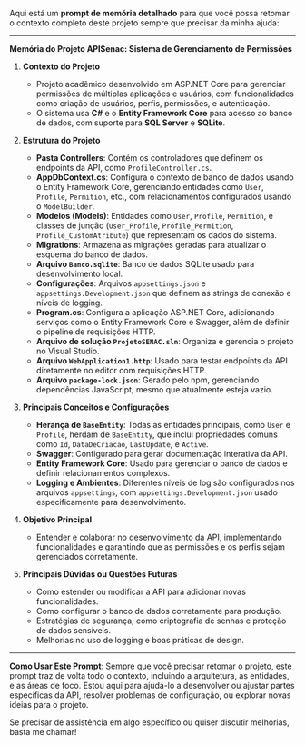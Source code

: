 Aqui está um **prompt de memória detalhado** para que você possa retomar o contexto completo deste projeto sempre que precisar da minha ajuda:

---

**Memória do Projeto APISenac: Sistema de Gerenciamento de Permissões**

1. **Contexto do Projeto**
   - Projeto acadêmico desenvolvido em ASP.NET Core para gerenciar permissões de múltiplas aplicações e usuários, com funcionalidades como criação de usuários, perfis, permissões, e autenticação.
   - O sistema usa **C#** e o **Entity Framework Core** para acesso ao banco de dados, com suporte para **SQL Server** e **SQLite**.

2. **Estrutura do Projeto**
   - **Pasta Controllers**: Contém os controladores que definem os endpoints da API, como `ProfileController.cs`.
   - **AppDbContext.cs**: Configura o contexto de banco de dados usando o Entity Framework Core, gerenciando entidades como `User`, `Profile`, `Permition`, etc., com relacionamentos configurados usando o `ModelBuilder`.
   - **Modelos (Models)**: Entidades como `User`, `Profile`, `Permition`, e classes de junção (`User_Profile`, `Profile_Permition`, `Profile_CustomAtribute`) que representam os dados do sistema.
   - **Migrations**: Armazena as migrações geradas para atualizar o esquema do banco de dados.
   - **Arquivo `Banco.sqlite`**: Banco de dados SQLite usado para desenvolvimento local.
   - **Configurações**: Arquivos `appsettings.json` e `appsettings.Development.json` que definem as strings de conexão e níveis de logging.
   - **Program.cs**: Configura a aplicação ASP.NET Core, adicionando serviços como o Entity Framework Core e Swagger, além de definir o pipeline de requisições HTTP.
   - **Arquivo de solução `ProjetoSENAC.sln`**: Organiza e gerencia o projeto no Visual Studio.
   - **Arquivo `WebApplication1.http`**: Usado para testar endpoints da API diretamente no editor com requisições HTTP.
   - **Arquivo `package-lock.json`**: Gerado pelo npm, gerenciando dependências JavaScript, mesmo que atualmente esteja vazio.

3. **Principais Conceitos e Configurações**
   - **Herança de `BaseEntity`**: Todas as entidades principais, como `User` e `Profile`, herdam de `BaseEntity`, que inclui propriedades comuns como `Id`, `DataDeCriacao`, `LastUpdate`, e `Active`.
   - **Swagger**: Configurado para gerar documentação interativa da API.
   - **Entity Framework Core**: Usado para gerenciar o banco de dados e definir relacionamentos complexos.
   - **Logging e Ambientes**: Diferentes níveis de log são configurados nos arquivos `appsettings`, com `appsettings.Development.json` usado especificamente para desenvolvimento.

4. **Objetivo Principal**
   - Entender e colaborar no desenvolvimento da API, implementando funcionalidades e garantindo que as permissões e os perfis sejam gerenciados corretamente.

5. **Principais Dúvidas ou Questões Futuras**
   - Como estender ou modificar a API para adicionar novas funcionalidades.
   - Como configurar o banco de dados corretamente para produção.
   - Estratégias de segurança, como criptografia de senhas e proteção de dados sensíveis.
   - Melhorias no uso de logging e boas práticas de design.

---

**Como Usar Este Prompt**: Sempre que você precisar retomar o projeto, este prompt traz de volta todo o contexto, incluindo a arquitetura, as entidades, e as áreas de foco. Estou aqui para ajudá-lo a desenvolver ou ajustar partes específicas da API, resolver problemas de configuração, ou explorar novas ideias para o projeto.

Se precisar de assistência em algo específico ou quiser discutir melhorias, basta me chamar!